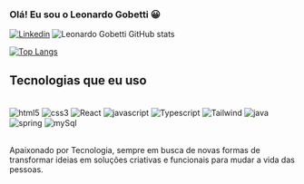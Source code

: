 

### Olá! Eu sou o Leonardo Gobetti 😀

[![Linkedin](https://img.shields.io/badge/LinkedIn-0077B5?style=for-the-badge&logo=linkedin&logoColor=white)](http://www.linkedin.com/in/leonardo-gobetti
)
![Leonardo Gobetti GitHub stats](https://github-readme-stats.vercel.app/api?username=Leogb2014&show_icons=true&theme=radical)

[![Top Langs](https://github-readme-stats.vercel.app/api/top-langs/?username=Leogb2014)](https://github.com/anuraghazra/github-readme-stats)

## Tecnologias que eu uso

<div style="disply: inline_block"><br/>
<img align="center" alt="html5" src="https://img.shields.io/badge/HTML-239120?style=for-the-badge&logo=html5&logoColor=white"> 
<img align="center" alt="css3" src="https://img.shields.io/badge/CSS-239120?&style=for-the-badge&logo=css3&logoColor=white"> 
<img align="center" alt="React" src="https://img.shields.io/badge/React-20232A?style=for-the-badge&logo=react&logoColor=61DAFB"> 
<img align="center" alt="javascript" src="https://img.shields.io/badge/JavaScript-F7DF1E?style=for-the-badge&logo=javascript&logoColor=black"> 
<img align="center" alt="Typescript" src="https://img.shields.io/badge/TypeScript-007ACC?style=for-the-badge&logo=typescript&logoColor=white"> 
<img align="center" alt="Tailwind" src="https://img.shields.io/badge/Tailwind_CSS-38B2AC?style=for-the-badge&logo=tailwind-css&logoColor=white"> 
<img align="center" alt="java" src="https://img.shields.io/badge/Java-ED8B00?style=for-the-badge&logo=openjdk&logoColor=white"> 
<img align="center" alt="spring" src="https://img.shields.io/badge/Spring-6DB33F?style=for-the-badge&logo=spring&logoColor=white"> 
<img align="center" alt="mySql" src="https://img.shields.io/badge/MySQL-00000F?style=for-the-badge&logo=mysql&logoColor=white"> 

</div><br/>

Apaixonado por Tecnologia, sempre em busca de novas formas de transformar ideias em soluções criativas e funcionais para mudar a vida das pessoas.


